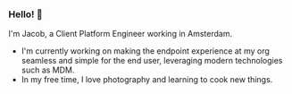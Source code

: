 ### Hello! 👋

I'm Jacob, a Client Platform Engineer working in Amsterdam.

- I'm currently working on making the endpoint experience at my org seamless and simple for the end user, leveraging modern technologies such as MDM. 
- In my free time, I love photography and learning to cook new things.
